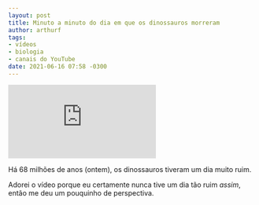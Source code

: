 ```yaml
---
layout: post
title: Minuto a minuto do dia em que os dinossauros morreram
author: arthurf
tags:
- vídeos
- biologia
- canais do YouTube
date: 2021-06-16 07:58 -0300
---
```

<iframe class="full-width" src="https://www.youtube-nocookie.com/embed/dFCbJmgeHmA" title="Reprodutor de vídeos do YouTube" frameborder="0" allow="accelerometer; autoplay; clipboard-write; encrypted-media; gyroscope; picture-in-picture" allowfullscreen></iframe>

Há 68 milhões de anos (ontem), os dinossauros tiveram um dia muito ruim.

Adorei o vídeo porque eu certamente nunca tive um dia tão ruim *assim*, então me deu um pouquinho de perspectiva.
